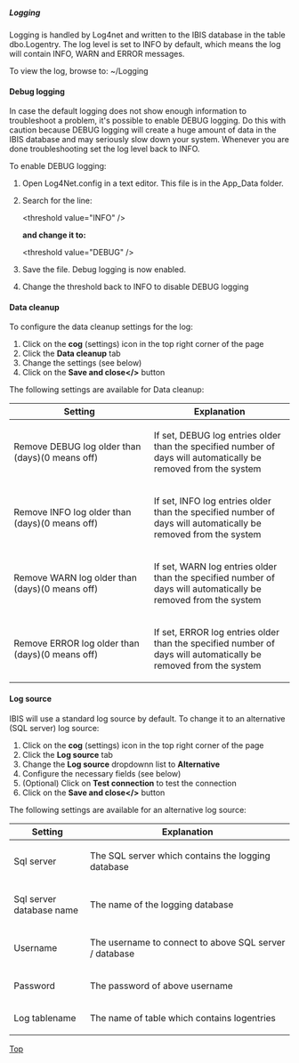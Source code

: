 ##### <span id="index"></span>Logging

Logging is handled by Log4net and written to the IBIS database in the
table dbo.Logentry. The log level is set to INFO by default, which means
the log will contain INFO, WARN and ERROR messages.

To view the log, browse to: ~/Logging

#### Debug logging

In case the default logging does not show enough information to
troubleshoot a problem, it's possible to enable DEBUG logging. Do this
with caution because DEBUG logging will create a huge amount of data in
the IBIS database and may seriously slow down your system. Whenever you
are done troubleshooting set the log level back to INFO.

To enable DEBUG logging:

1.  Open Log4Net.config in a text editor. This file is in the App\_Data
    folder.

2.  Search for the line:

    &lt;threshold value="INFO" /&gt;

    **and change it to:**

    &lt;threshold value="DEBUG" /&gt;

3.  Save the file. Debug logging is now enabled.

4.  Change the threshold back to INFO to disable DEBUG logging

#### Data cleanup

To configure the data cleanup settings for the log:

1.  Click on the **cog** (settings) icon in the top right corner of the
    page
2.  Click the **Data cleanup** tab
3.  Change the settings (see below)
4.  Click on the **Save and close&lt;/&gt;** button

The following settings are available for Data cleanup:

<table class="table table-bordered">
<thead class="thead-light">
<tr class="header">
<th>Setting</th>
<th>Explanation</th>
</tr>
</thead>
<tbody>
<tr class="odd">
<td width="321"><p>Remove DEBUG log older than (days)(0 means
off)</p></td>
<td width="302"><p>If set, DEBUG log entries older than the specified
number of days will automatically be removed from the system</p></td>
</tr>
<tr class="even">
<td width="321"><p>Remove INFO log older than (days)(0 means
off)</p></td>
<td width="302"><p>If set, INFO log entries older than the specified
number of days will automatically be removed from the system</p></td>
</tr>
<tr class="odd">
<td width="321"><p>Remove WARN log older than (days)(0 means
off)</p></td>
<td width="302"><p>If set, WARN log entries older than the specified
number of days will automatically be removed from the system</p></td>
</tr>
<tr class="even">
<td width="321"><p>Remove ERROR log older than (days)(0 means
off)</p></td>
<td width="302"><p>If set, ERROR log entries older than the specified
number of days will automatically be removed from the system</p></td>
</tr>
</tbody>
</table>

#### Log source

IBIS will use a standard log source by default. To change it to an
alternative (SQL server) log source:

1.  Click on the **cog** (settings) icon in the top right corner of the
    page
2.  Click the **Log source** tab
3.  Change the **Log source** dropdownn list to **Alternative**
4.  Configure the necessary fields (see below)
5.  (Optional) Click on **Test connection** to test the connection
6.  Click on the **Save and close&lt;/&gt;** button

The following settings are available for an alternative log source:

<table class="table table-bordered">
<thead class="thead-light">
<tr class="header">
<th>Setting</th>
<th>Explanation</th>
</tr>
</thead>
<tbody>
<tr class="odd">
<td width="142"><p>Sql server</p></td>
<td width="482"><p>The SQL server which contains the logging
database</p></td>
</tr>
<tr class="even">
<td width="142"><p>Sql server database name</p></td>
<td width="482"><p>The name of the logging database</p></td>
</tr>
<tr class="odd">
<td width="142"><p>Username</p></td>
<td width="482"><p>The username to connect to above SQL server /
database</p></td>
</tr>
<tr class="even">
<td width="142"><p>Password</p></td>
<td width="482"><p>The password of above username</p></td>
</tr>
<tr class="odd">
<td width="142"><p>Log tablename</p></td>
<td width="482"><p>The name of table which contains logentries</p></td>
</tr>
</tbody>
</table>

[Top](#index)

  
